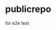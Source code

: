 # publicrepo
for e2e test


























































































































































































































































































































































































































































































































































































































































































































































































































